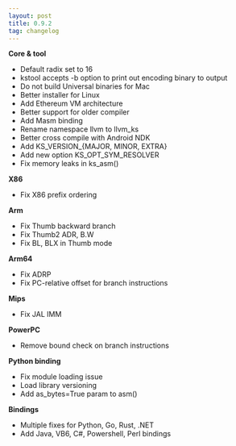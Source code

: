 ```yaml
---
layout: post
title: 0.9.2
tag: changelog
---
```


**Core & tool**

- Default radix set to 16
- kstool accepts -b option to print out encoding binary to output
- Do not build Universal binaries for Mac
- Better installer for Linux
- Add Ethereum VM architecture
- Better support for older compiler
- Add Masm binding
- Rename namespace llvm to llvm_ks
- Better cross compile with Android NDK
- Add KS_VERSION_{MAJOR, MINOR, EXTRA}
- Add new option KS_OPT_SYM_RESOLVER
- Fix memory leaks in ks_asm()

**X86**

- Fix X86 prefix ordering

**Arm**

- Fix Thumb backward branch
- Fix Thumb2 ADR, B.W
- Fix BL, BLX in Thumb mode

**Arm64**

- Fix ADRP
- Fix PC-relative offset for branch instructions

**Mips**

- Fix JAL IMM

**PowerPC**

- Remove bound check on branch instructions

**Python binding**

- Fix module loading issue
- Load library versioning
- Add as_bytes=True param to asm()

**Bindings**

- Multiple fixes for Python, Go, Rust, .NET
- Add Java, VB6, C#, Powershell, Perl bindings

